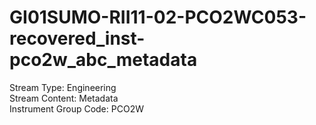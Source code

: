 # GI01SUMO-RII11-02-PCO2WC053-recovered_inst-pco2w_abc_metadata

Stream Type: Engineering<br>
Stream Content: Metadata<br>
Instrument Group Code: PCO2W<br>
